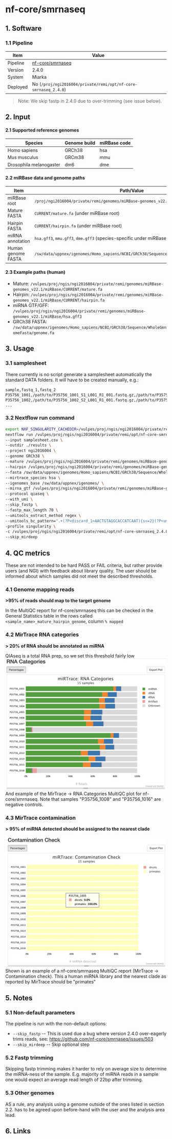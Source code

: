 # nf-core/smrnaseq



## 1. Software

### 1.1 Pipeline

| Item       | Value |
|-----------|-------|
| Pipeline  | [nf-core/smrnaseq](https://nf-co.re/smrnaseq/) |
| Version   | 2.4.0 |
| System    | Miarka |
| Deployed  | No (`/proj/ngi2016004/private/remi/opt/nf-core-smrnaseq_2.4.0`) |

> Note: We skip fastp in 2.4.0 due to over-trimming (see issue below).

## 2. Input

#### 2.1 Supported reference genomes

| Species                     | Genome build | miRBase code |
|----------------------------|--------------|--------------|
| Homo sapiens               | GRCh38       | hsa          |
| Mus musculus               | GRCm38       | mmu          |
| Drosophila melanogaster    | dm6          | dme          |

#### 2.2 miRBase data and genome paths

| Item             | Path/Value |
|------------------|------------|
| miRBase root     | `/proj/ngi2016004/private/remi/genomes/miRBase-genomes_v22.1/miRBase/` |
| Mature FASTA     | `CURRENT/mature.fa` (under miRBase root) |
| Hairpin FASTA    | `CURRENT/hairpin.fa` (under miRBase root) |
| miRNA annotation | `hsa.gff3`, `mmu.gff3`, `dme.gff3` (species-specific under miRBase root) |
| Human genome FASTA | `/sw/data/uppnex/igenomes/Homo_sapiens/NCBI/GRCh38/Sequence/WholeGenomeFasta/genome.fa` |

#### 2.3 Example paths (human)

- Mature: `/vulpes/proj/ngis/ngi2016004/private/remi/genomes/miRBase-genomes_v22.1/miRBase/CURRENT/mature.fa`
- Hairpin: `/vulpes/proj/ngis/ngi2016004/private/remi/genomes/miRBase-genomes_v22.1/miRBase/CURRENT/hairpin.fa`
- miRNA GTF/GFF: `/vulpes/proj/ngis/ngi2016004/private/remi/genomes/miRBase-genomes_v22.1/miRBase/hsa.gff3`
- GRCh38 FASTA: `/sw/data/uppnex/igenomes/Homo_sapiens/NCBI/GRCh38/Sequence/WholeGenomeFasta/genome.fa`


## 3. Usage

### 3.1 samplesheet

There currently is no script generate a samplesheet automatically the standard DATA folders. 
It will have to be created manually, e.g.:

```csv
sample,fastq_1,fastq_2
P35756_1001,/path/to/P35756_1001_S1_L001_R1_001.fastq.gz,/path/to/P35756_1001_S1_L001_R2_001.fastq.gz
P35756_1002,/path/to/P35756_1002_S2_L001_R1_001.fastq.gz,/path/to/P35756_1002_S2_L001_R2_001.fastq.gz
...
```

### 3.2 Nextflow run command

```bash
export NXF_SINGULARITY_CACHEDIR=/vulpes/proj/ngis/ngi2016004/private/remi/opt/nf-core-smrnaseq_2.4.0/singularity-images/
nextflow run /vulpes/proj/ngis/ngi2016004/private/remi/opt/nf-core-smrnaseq_2.4.0/2_4_0 \
--input samplesheet.csv \
--outdir ./results \
--project ngi2016004 \
--genome GRCh38 \
--mature /vulpes/proj/ngis/ngi2016004/private/remi/genomes/miRBase-genomes_v22.1/miRBase/CURRENT/mature.fa \
--hairpin /vulpes/proj/ngis/ngi2016004/private/remi/genomes/miRBase-genomes_v22.1/miRBase/CURRENT/hairpin.fa \
--fasta /sw/data/uppnex/igenomes/Homo_sapiens/NCBI/GRCh38/Sequence/WholeGenomeFasta/genome.fa \
--mirtrace_species hsa \
--igenomes_base /sw/data/uppnex/igenomes/ \
--mirna_gtf /vulpes/proj/ngis/ngi2016004/private/remi/genomes/miRBase-genomes_v22.1/miRBase/hsa.gff3 \
--protocol qiaseq \
--with_umi \
--skip_fastp \
--fastp_max_length 70 \
--umitools_extract_method regex \
--umitools_bc_pattern=".+(?P<discard_1>AACTGTAGGCACCATCAAT){s<=2}(?P<umi_1>.{12})(?P<discard_2>.*)" \
-profile singularity \
-c /vulpes/proj/ngis/ngi2016004/private/remi/opt/nf-core-smrnaseq_2.4.0/configs/conf/uppmax.config \
--skip_mirdeep
```

## 4. QC metrics

These are not intended to be hard PASS or FAIL criteria, but rather provide users (and NGI) with feedback about library quality.
The user should be informed about which samples did not meet the described thresholds.

### 4.1 Genome mapping reads

**>95% of reads should map to the target genome**

In the MultiQC report for nf-core/smrnaseq this can be checked in the General Statistics table in the rows called `<sample_name>_mature_hairpin_genome`, column `% mapped`

### 4.2 MirTrace RNA categories

**> 20% of RNA should be annotated as miRNA**

QIAseq is a total RNA prep, so we set this threshold fairly low
![mirtrace_rna_categories](images/mirtrace_RNAcategories.png)
And example of the MirTrace -> RNA Categories MultiQC plot for nf-core/smrnaseq. Note that samples "P35756_1008" and "P35756_1016" are negative controls. 

### 4.3 MirTrace contamination

**> 95% of miRNA detected should be assigned to the nearest clade**

![mirtrace_contamination](images/mirtrace_contamination.png)
Shown is an example of a nf-core/smrnaseq MultiQC report (MirTrace -> Contamination check). This a human miRNA library and the nearest clade as reported by MirTrace should be "primates"

## 5. Notes

### 5.1 Non-default parameters

The pipeline is run with the non-default options:

* `--skip_fastp` -- This is used due a bug where version 2.4.0 over-eagerly trims reads, see: https://github.com/nf-core/smrnaseq/issues/503
* `--skip_mirdeep` -- Skip optional step


### 5.2 Fastp trimming

Skipping fastp trimming makes it harder to rely on average size to determine the miRNA-ness of the sample. E.g. majority of miRNA reads in a sample one would expect an average read length of 22bp after trimming.

### 5.3 Other genomes

AS a rule, any analysis using a genome outside of the ones listed in section 2.2. has to be agreed upon before-hand with the user and the analysis area lead.

## 6. Links




